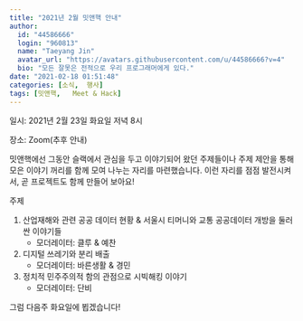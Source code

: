 ```yaml
---
title: "2021년 2월 밋앤핵 안내"
author:
  id: "44586666"
  login: "960813"
  name: "Taeyang Jin"
  avatar_url: "https://avatars.githubusercontent.com/u/44586666?v=4"
  bio: "모든 잘못은 전적으로 우리 프로그래머에게 있다."
date: "2021-02-18 01:51:48"
categories: [소식,  행사]
tags: [밋앤핵,   Meet & Hack]
---
```

일시: 2021년 2월 23일 화요일 저녁 8시

장소: Zoom(추후 안내)

밋앤핵에선 그동안 슬랙에서 관심을 두고 이야기되어 왔던 주제들이나 주제 제안을 통해 모은 이야기 꺼리를 함께 모여 나누는 자리를 마련했습니다. 이런 자리를 점점 발전시켜서, 곧 프로젝트도 함께 만들어 보아요!

주제

1. 산업재해와 관련 공공 데이터 현황 & 서울시 티머니와 교통 공공데이터 개방을 둘러싼 이야기들
    * 모더레이터: 클루 & 예찬
2. 디지털 쓰레기와 분리 배출
    * 모더레이터: 바른생활 & 경민
3. 정치적 민주주의적 함의 관점으로 시빅해킹 이야기
    * 모더레이터: 단비

그럼 다음주 화요일에 뵙겠습니다!

